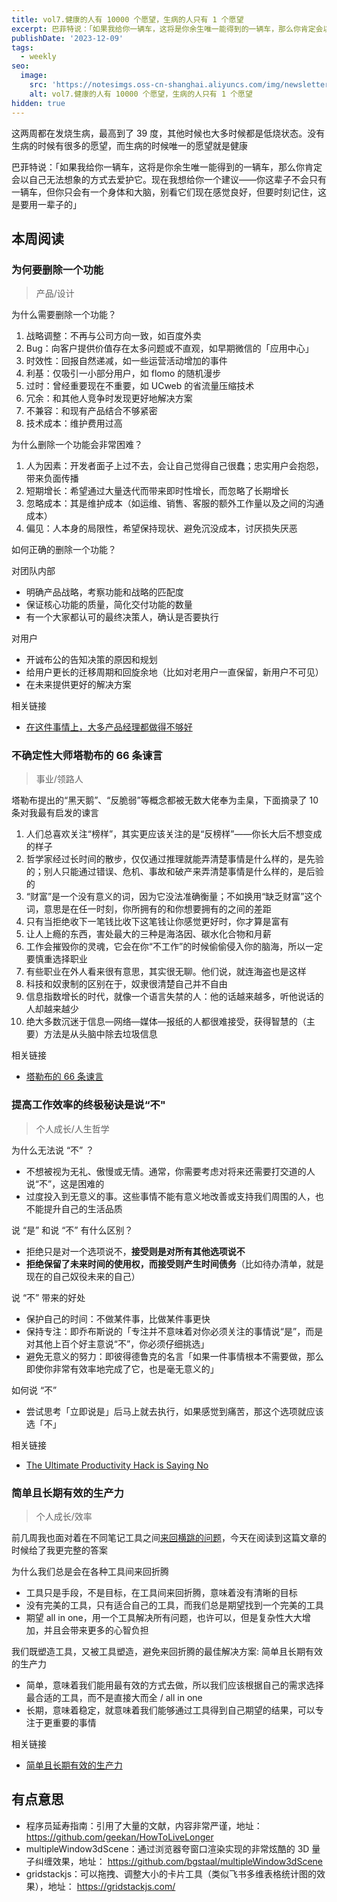 ```yaml
---
title: vol7.健康的人有 10000 个愿望，生病的人只有 1 个愿望
excerpt: 巴菲特说：「如果我给你一辆车，这将是你余生唯一能得到的一辆车，那么你肯定会以自己无法想象的方式去爱护它。现在我想给你一个建议——你这辈子不会只有一辆车，但你只会有一个身体和大脑，别看它们现在感觉良好，但要时刻记住，这是要用一辈子的」
publishDate: '2023-12-09'
tags:
  - weekly
seo:
  image:
    src: 'https://notesimgs.oss-cn-shanghai.aliyuncs.com/img/newsletter-vol7.jpg'
    alt: vol7.健康的人有 10000 个愿望，生病的人只有 1 个愿望
hidden: true
---
```


这两周都在发烧生病，最高到了 39 度，其他时候也大多时候都是低烧状态。没有生病的时候有很多的愿望，而生病的时候唯一的愿望就是健康

巴菲特说：「如果我给你一辆车，这将是你余生唯一能得到的一辆车，那么你肯定会以自己无法想象的方式去爱护它。现在我想给你一个建议——你这辈子不会只有一辆车，但你只会有一个身体和大脑，别看它们现在感觉良好，但要时刻记住，这是要用一辈子的」

## 本周阅读

### 为何要删除一个功能

> 产品/设计

为什么需要删除一个功能？

1. 战略调整：不再与公司方向一致，如百度外卖
2. Bug：向客户提供价值存在太多问题或不直观，如早期微信的「应用中心」
3. 时效性：回报自然递减，如一些运营活动增加的事件
4. 利基：仅吸引一小部分用户，如 flomo 的随机漫步
5. 过时：曾经重要现在不重要，如 UCweb 的省流量压缩技术
6. 冗余：和其他人竞争时发现更好地解决方案
7. 不兼容：和现有产品结合不够紧密
8. 技术成本：维护费用过高

为什么删除一个功能会非常困难？

1. 人为因素：开发者面子上过不去，会让自己觉得自己很蠢；忠实用户会抱怨，带来负面传播
2. 短期增长：希望通过大量迭代而带来即时性增长，而忽略了长期增长
3. 忽略成本：其是维护成本（如运维、销售、客服的额外工作量以及之间的沟通成本）
4. 偏见：人本身的局限性，希望保持现状、避免沉没成本，讨厌损失厌恶

如何正确的删除一个功能？

对团队内部

- 明确产品战略，考察功能和战略的匹配度
- 保证核心功能的质量，简化交付功能的数量
- 有一个大家都认可的最终决策人，确认是否要执行

对用户

- 开诚布公的告知决策的原因和规划
- 给用户更长的迁移周期和回旋余地（比如对老用户一直保留，新用户不可见）
- 在未来提供更好的解决方案

相关链接

- [在这件事情上，大多产品经理都做得不够好](https://mp.weixin.qq.com/s/ZlnEsAmeVWXAAPmmbuurXA)

### 不确定性大师塔勒布的 66 条谏言

> 事业/领路人

塔勒布提出的“黑天鹅”、“反脆弱”等概念都被无数大佬奉为圭臬，下面摘录了 10 条对我最有启发的谏言

1. 人们总喜欢关注“榜样”，其实更应该关注的是“反榜样”——你长大后不想变成的样子
2. 哲学家经过长时间的散步，仅仅通过推理就能弄清楚事情是什么样的，是先验的；别人只能通过错误、危机、事故和破产来弄清楚事情是什么样的，是后验的
3. “财富”是一个没有意义的词，因为它没法准确衡量；不如换用“缺乏财富”这个词，意思是在任一时刻，你所拥有的和你想要拥有的之间的差距
4. 只有当拒绝收下一笔钱比收下这笔钱让你感觉更好时，你才算是富有
5. 让人上瘾的东西，害处最大的三种是海洛因、碳水化合物和月薪
6. 工作会摧毁你的灵魂，它会在你“不工作”的时候偷偷侵入你的脑海，所以一定要慎重选择职业
7. 有些职业在外人看来很有意思，其实很无聊。他们说，就连海盗也是这样
8. 科技和奴隶制的区别在于，奴隶很清楚自己并不自由
9. 信息指数增长的时代，就像一个语言失禁的人：他的话越来越多，听他说话的人却越来越少
10. 绝大多数沉迷于信息—网络—媒体—报纸的人都很难接受，获得智慧的（主要）方法是从头脑中除去垃圾信息

相关链接

- [塔勒布的 66 条谏言](https://twitter.com/0xUnicorn/status/1728450644074524923)

### 提高工作效率的终极秘诀是说“不"

> 个人成长/人生哲学

为什么无法说 “不” ？

- 不想被视为无礼、傲慢或无情。通常，你需要考虑对将来还需要打交道的人说“不”，这是困难的
- 过度投入到无意义的事。这些事情不能有意义地改善或支持我们周围的人，也不能提升自己的生活品质

说 “是” 和说 “不” 有什么区别？

- 拒绝只是对一个选项说不，**接受则是对所有其他选项说不**
- **拒绝保留了未来时间的使用权，而接受则产生时间债务**（比如待办清单，就是现在的自己奴役未来的自己）

说 “不” 带来的好处

- 保护自己的时间：不做某件事，比做某件事更快
- 保持专注：即乔布斯说的「专注并不意味着对你必须关注的事情说“是”，而是对其他上百个好主意说“不”，你必须仔细挑选」
- 避免无意义的努力：即彼得德鲁克的名言「如果一件事情根本不需要做，那么即使你非常有效率地完成了它，也是毫无意义的」

如何说 “不”

- 尝试思考「立即说是」后马上就去执行，如果感觉到痛苦，那这个选项就应该选「不」

相关链接

- [The Ultimate Productivity Hack is Saying No](https://jamesclear.com/saying-no)

### 简单且长期有效的生产力

> 个人成长/效率

前几周我也面对着在不同笔记工具之间[来回横跳的问题](https://weekly.wujieli.top/2023/11/19/vol5.%E9%9D%A2%E5%90%91%E7%BB%93%E6%9E%9C%E8%80%8C%E4%B8%8D%E6%98%AF%E8%BF%87%E7%A8%8B/#%E5%8D%B7%E9%A6%96%E8%AF%AD)，今天在阅读到这篇文章的时候给了我更完整的答案

为什么我们总是会在各种工具间来回折腾

- 工具只是手段，不是目标，在工具间来回折腾，意味着没有清晰的目标
- 没有完美的工具，只有适合自己的工具，而我们总是期望找到一个完美的工具
- 期望 all in one，用一个工具解决所有问题，也许可以，但是复杂性大大增加，并且会带来更多的心智负担

我们既塑造工具，又被工具塑造，避免来回折腾的最佳解决方案: 简单且长期有效的生产力

- 简单，意味着我们能用最有效的方式去做，所以我们应该根据自己的需求选择最合适的工具，而不是直接大而全 / all in one
- 长期，意味着稳定，就意味着我们能够通过工具得到自己期望的结果，可以专注于更重要的事情

相关链接

- [简单且长期有效的生产力](https://sspai.com/post/84938)

## 有点意思

- 程序员延寿指南：引用了大量的文献，内容非常严谨，地址： https://github.com/geekan/HowToLiveLonger
- multipleWindow3dScene：通过浏览器夸窗口渲染实现的非常炫酷的 3D 量子纠缠效果，地址： https://github.com/bgstaal/multipleWindow3dScene
- gridstackjs：可以拖拽、调整大小的卡片工具（类似飞书多维表格统计图的效果），地址： https://gridstackjs.com/
